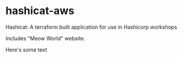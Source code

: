 # hashicat-aws
Hashicat: A terraform built application for use in Hashicorp workshops

Includes "Meow World" website.

Here's some text